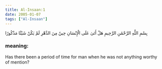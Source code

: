 ```yaml
---
title: Al-Insaan:1
date: 2005-01-07
tags: ["Al-Insaan"]
---
```

بِسْمِ اللَّهِ الرَّحْمَٰنِ الرَّحِيمِ هَلْ أَتَىٰ عَلَى الْإِنْسَانِ حِينٌ مِنَ الدَّهْرِ لَمْ يَكُنْ شَيْئًا مَذْكُورًا
### meaning: 
Has there been a period of time for man when he was not anything worthy of mention?
